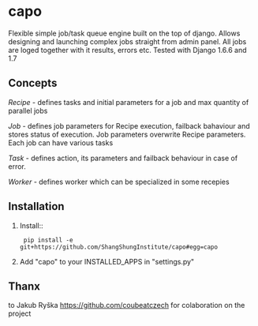 capo
====

Flexible simple job/task queue engine built on the top of django.
Allows designing and launching complex jobs straight from admin panel.
All jobs are loged together with it results, errors etc. Tested with Django 1.6.6 and 1.7

Concepts
--------

*Recipe* - defines tasks and initial parameters for a job and max quantity of parallel jobs

*Job* - defines job parameters for Recipe execution, failback bahaviour and stores status of execution. Job parameters overwrite Recipe parameters. Each job can have various tasks

*Task* - defines action, its parameters and failback behaviour in case of error.

*Worker* - defines worker which can be specialized in some recepies


Installation
------------


1. Install::
    
        pip install -e git+https://github.com/ShangShungInstitute/capo#egg=capo

2. Add "capo" to your INSTALLED_APPS in "settings.py"


Thanx
-----
to Jakub Ryška https://github.com/coubeatczech for colaboration on the project


